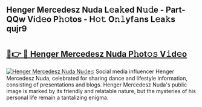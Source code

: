 ## Henger Mercedesz Nuda L𝚎a𝚔ed N𝚞𝚍e - Part-QQw Vi𝚍𝚎o P𝚑𝚘tos - H𝚘𝚝 O𝚗𝚕yf𝚊ns L𝚎a𝚔s qujr9

# <h2><a href="http://kfb6d07.oniu.top/?m=Henger+Mercedesz+Nuda">🔗👉 🔴 Henger Mercedesz Nuda P𝚑ot𝚘𝚜 V𝚒d𝚎o</a></h2>

[![Henger Mercedesz Nuda Nu𝚍e𝚜](https://i.imgur.com/0qMVB7G.gif)](http://kfb6d07.oniu.top/?m=Henger+Mercedesz+Nuda)
Social media influencer Henger Mercedesz Nuda, celebrated for sharing dance and lifestyle information, consisting of presentations and blogs. Henger Mercedesz Nuda's public image is marked by its friendly and relatable nature, but the mysteries of his personal life remain a tantalizing enigma.  
